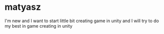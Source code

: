 # matyasz
I'm new and I want to start little bit creating game in unity and I will try to do my best in game creating in unity
